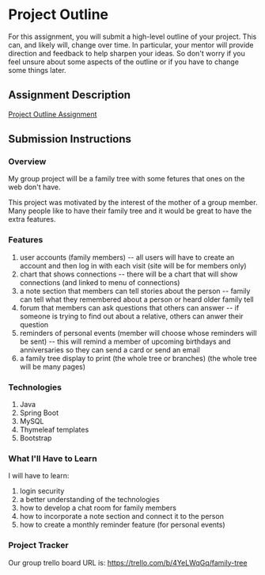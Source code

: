 # Project Outline
For this assignment, you will submit a high-level outline of your project. This can, and likely will, change over time. In particular, your mentor will provide direction and feedback to help sharpen your ideas. So don't worry if you feel unsure about some aspects of the outline or if you have to change some things later.

## Assignment Description
[Project Outline Assignment](https://education.launchcode.org/liftoff/modules/assignments/project-outline)

## Submission Instructions

### Overview

My group project will be a family tree with some fetures that ones on the web don't have.

This project was motivated by the interest of the mother of a group member.  Many people like to have their family tree and it would be great to have the extra features.

### Features

1. user accounts (family members) -- all users will have to create an account and then log in with each visit (site will be for members only)
2. chart that shows connections -- there will be a chart that will show connections (and linked to menu of connections)
3. a note section that members can tell stories about the person -- family can tell what they remembered about a person or heard older family tell
4. forum that members can ask questions that others can answer -- if someone is trying to find out about a relative, others can anwer their question
5. reminders of personal events (member will choose whose reminders will be sent) -- this will remind a member of upcoming birthdays and anniversaries so they can send a card or send an email
6. a family tree display to print (the whole tree or branches) (the whole tree will be many pages)

### Technologies

1. Java
2. Spring Boot
3. MySQL
4. Thymeleaf templates
5. Bootstrap

### What I'll Have to Learn

I will have to learn:
1. login security
2. a better understanding of the technologies 
3. how to develop a chat room for family members
4. how to incorporate a note section and connect it to the person 
5. how to create a monthly reminder feature (for personal events)

### Project Tracker

Our group trello board URL is:
https://trello.com/b/4YeLWqGq/family-tree 
